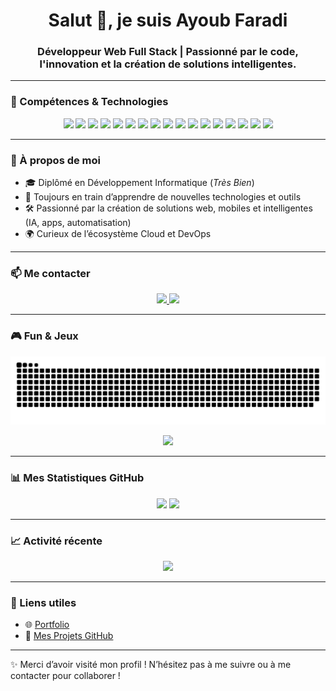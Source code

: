 <h1 align="center">Salut 👋, je suis Ayoub Faradi</h1>
<h3 align="center">Développeur Web Full Stack | Passionné par le code, l'innovation et la création de solutions intelligentes.</h3>

---

### 🧰 Compétences & Technologies

<p align="center">
  <img src="https://img.shields.io/badge/-JavaScript-F7DF1E?style=flat&logo=javascript&logoColor=black" />
  <img src="https://img.shields.io/badge/-React-61DAFB?style=flat&logo=react&logoColor=black" />
  <img src="https://img.shields.io/badge/-Node.js-339933?style=flat&logo=node.js&logoColor=white" />
  <img src="https://img.shields.io/badge/-PHP-777BB4?style=flat&logo=php&logoColor=white" />
  <img src="https://img.shields.io/badge/-Python-3776AB?style=flat&logo=python&logoColor=white" />
  <img src="https://img.shields.io/badge/-Laravel-FF2D20?style=flat&logo=laravel&logoColor=white" />
  <img src="https://img.shields.io/badge/-Flutter-02569B?style=flat&logo=flutter&logoColor=white" />
  <img src="https://img.shields.io/badge/-Dart-0175C2?style=flat&logo=dart&logoColor=white" />
  <img src="https://img.shields.io/badge/-SQL-4479A1?style=flat&logo=postgresql&logoColor=white" />
  <img src="https://img.shields.io/badge/-MongoDB-47A248?style=flat&logo=mongodb&logoColor=white" />
  <img src="https://img.shields.io/badge/-Tailwind-38B2AC?style=flat&logo=tailwind-css&logoColor=white" />
  <img src="https://img.shields.io/badge/-Bootstrap-7952B3?style=flat&logo=bootstrap&logoColor=white" />
  <img src="https://img.shields.io/badge/-Git-F05032?style=flat&logo=git&logoColor=white" />
  <img src="https://img.shields.io/badge/-Jira-0052CC?style=flat&logo=jira&logoColor=white" />
  <img src="https://img.shields.io/badge/-Agile-DD0031?style=flat&logo=agile&logoColor=white" />
  <img src="https://img.shields.io/badge/-Cloud-3C3C3C?style=flat&logo=cloudflare&logoColor=white" />
  <img src="https://img.shields.io/badge/-C-00599C?style=flat&logo=c&logoColor=white" />
</p>

---

### 🚀 À propos de moi

- 🎓 Diplômé en Développement Informatique (*Très Bien*)  
- 🧠 Toujours en train d’apprendre de nouvelles technologies et outils  
- 🛠 Passionné par la création de solutions web, mobiles et intelligentes (IA, apps, automatisation)  
- 🌍 Curieux de l’écosystème Cloud et DevOps  

---

### 📫 Me contacter

<p align="center">
  <a href="https://www.linkedin.com/in/ayoub-faradi/">
    <img src="https://img.shields.io/badge/-LinkedIn-0A66C2?style=for-the-badge&logo=linkedin&logoColor=white" />
  </a>
  <a href="mailto:ayoub.faradi@example.com">
    <img src="https://img.shields.io/badge/-Email-EA4335?style=for-the-badge&logo=gmail&logoColor=white" />
  </a>
</p>

---

### 🎮 Fun & Jeux

<p align="center">
  <a href="https://github.com/Platane/snk">
    <img src="https://github.com/Platane/snk/raw/output/github-contribution-grid-snake.svg" alt="Snake Game" />
  </a>
</p>

<p align="center">
  <a href="https://scratch.mit.edu/projects/475535107/">
    <img src="https://img.shields.io/badge/-Jouer%20à%20Among%20Us-FF4500?style=for-the-badge" />
  </a>
</p>

---

### 📊 Mes Statistiques GitHub

<p align="center">
  <img src="https://github-readme-stats.vercel.app/api?username=AyoubFaradi&show_icons=true&theme=tokyonight" />
  <img src="https://github-readme-stats.vercel.app/api/top-langs/?username=AyoubFaradi&layout=compact&theme=tokyonight" />
</p>

---

### 📈 Activité récente

<p align="center">
  <img src="https://github-readme-activity-graph.vercel.app/graph?username=AyoubFaradi&theme=github-compact" />
</p>

---

### 🔗 Liens utiles

- 🌐 [Portfolio](https://AyoubFaradiPortfolio.com)  
- 📁 [Mes Projets GitHub](https://github.com/AyoubFaradi?tab=repositories)  

---

✨ Merci d’avoir visité mon profil ! N’hésitez pas à me suivre ou à me contacter pour collaborer !
